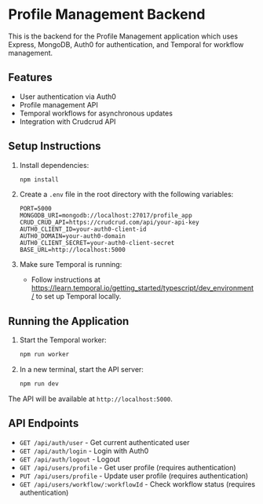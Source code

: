 # Profile Management Backend

This is the backend for the Profile Management application which uses Express, MongoDB, Auth0 for authentication, and Temporal for workflow management.

## Features

- User authentication via Auth0
- Profile management API
- Temporal workflows for asynchronous updates
- Integration with Crudcrud API

## Setup Instructions

1. Install dependencies:
   ```bash
   npm install
   ```

2. Create a `.env` file in the root directory with the following variables:
   ```
   PORT=5000
   MONGODB_URI=mongodb://localhost:27017/profile_app
   CRUD_CRUD_API=https://crudcrud.com/api/your-api-key
   AUTH0_CLIENT_ID=your-auth0-client-id
   AUTH0_DOMAIN=your-auth0-domain
   AUTH0_CLIENT_SECRET=your-auth0-client-secret
   BASE_URL=http://localhost:5000
   ```

3. Make sure Temporal is running:
   - Follow instructions at https://learn.temporal.io/getting_started/typescript/dev_environment/ to set up Temporal locally.

## Running the Application

1. Start the Temporal worker:
   ```bash
   npm run worker
   ```

2. In a new terminal, start the API server:
   ```bash
   npm run dev
   ```

The API will be available at `http://localhost:5000`.

## API Endpoints

- `GET /api/auth/user` - Get current authenticated user
- `GET /api/auth/login` - Login with Auth0
- `GET /api/auth/logout` - Logout
- `GET /api/users/profile` - Get user profile (requires authentication)
- `PUT /api/users/profile` - Update user profile (requires authentication)
- `GET /api/users/workflow/:workflowId` - Check workflow status (requires authentication) 